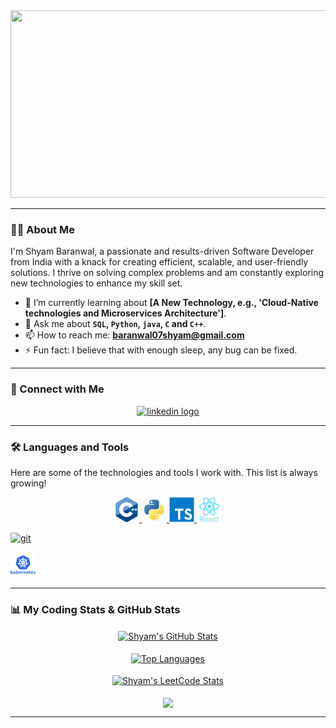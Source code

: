 <div align="center">
  <img src="https://media.giphy.com/media/dWesBcTLavkZuG35MI/giphy.gif" width="600" height="300"/>
</div>

---

### 👨‍💻 About Me
I'm Shyam Baranwal, a passionate and results-driven Software Developer from India with a knack for creating efficient, scalable, and user-friendly solutions. I thrive on solving complex problems and am constantly exploring new technologies to enhance my skill set.

- 🌱 I’m currently learning about **[A New Technology, e.g., 'Cloud-Native technologies and Microservices Architecture']**.
- 🤔 Ask me about **`SQL`, `Python`, `java`, `C` and `C++`**.
- 📫 How to reach me: **baranwal07shyam@gmail.com**
- ⚡ Fun fact: I believe that with enough sleep, any bug can be fixed.

---

### 🤝 Connect with Me
<div align="center">
  <a href="https://www.linkedin.com/in/baranwal07shyam/" target="_blank">
    <img src="https://raw.githubusercontent.com/maurodesouza/profile-readme-generator/master/src/assets/icons/social/linkedin/default.svg" width="52" height="40" alt="linkedin logo"  />
  </a>
  
</div>

---

### 🛠️ Languages and Tools

Here are some of the technologies and tools I work with. This list is always growing!

<p align="center">
  <a href="https://www.cplusplus.com/" target="_blank" rel="noreferrer"> <img src="https://raw.githubusercontent.com/devicons/devicon/master/icons/cplusplus/cplusplus-original.svg" alt="cplusplus" width="40" height="40"/> </a>
  <a href="https://www.python.org" target="_blank" rel="noreferrer"> <img src="https://raw.githubusercontent.com/devicons/devicon/master/icons/python/python-original.svg" alt="python" width="40" height="40"/> </a>
  <a href="https://www.typescriptlang.org/" target="_blank" rel="noreferrer"> <img src="https://raw.githubusercontent.com/devicons/devicon/master/icons/typescript/typescript-original.svg" alt="typescript" width="40" height="40"/> </a>
  <a href="https://reactjs.org/" target="_blank" rel="noreferrer"> <img src="https://raw.githubusercontent.com/devicons/devicon/master/icons/react/react-original-wordmark.svg" alt="react" width="40" height="40"/> </a>
  
  
  
  
  <a href="https://git-scm.com/" target="_blank" rel="noreferrer"> <img src="https://www.vectorlogo.zone/logos/git-scm/git-scm-icon.svg" alt="git" width="40" height="40"/> </a>
  
  <a href="https://kubernetes.io" target="_blank" rel="noreferrer"> <img src="https://raw.githubusercontent.com/devicons/devicon/master/icons/kubernetes/kubernetes-plain-wordmark.svg" alt="kubernetes" width="40" height="40"/> </a>
</p>

---

### 📊 My Coding Stats & GitHub Stats

<div align="center">

<a href="https://github.com/Shyam7705">
  <img align="center" src="https://github-readme-stats.vercel.app/api?username=Shyam7705&show_icons=true&theme=tokyonight&hide_border=true&include_all_commits=true&count_private=true" alt="Shyam's GitHub Stats" />
</a>
<br/>
<br/>
<a href="https://github.com/Shyam7705">
  <img align="center" src="https://github-readme-stats.vercel.app/api/top-langs/?username=Shyam7705&layout=compact&theme=tokyonight&hide_border=true" alt="Top Languages" />
</a>
<br/>
<br/>
<a href="https://leetcode.com/u/Shyamac/">
  <img align="center" src="https://leetcode-stats-card.herokuapp.com/u/Shyamac" alt="Shyam's LeetCode Stats" />
</a>
<br/>
<br/>
<a href="https://auth.geeksforgeeks.org/user/baranwal8k15/">
  <img align="center" src="https://gfg-readme-stats.vercel.app/api?user_id=baranwal8k15&theme=tokyonight&hide_border=true"/>
</a>

</div>

---
